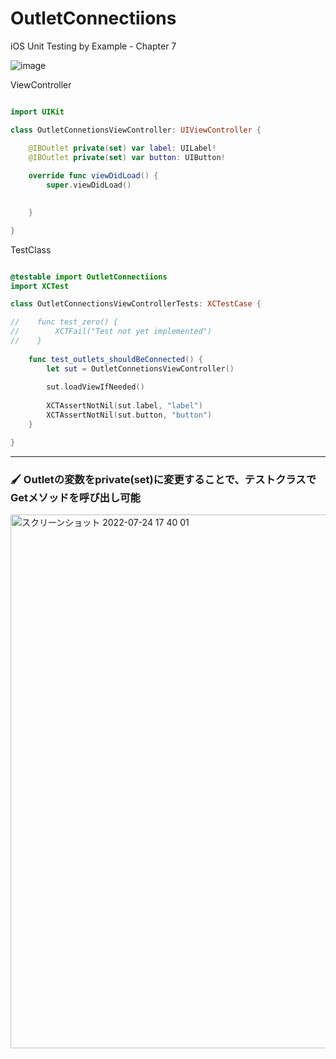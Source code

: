 # OutletConnectiions
iOS Unit Testing by Example - Chapter 7

![image](https://user-images.githubusercontent.com/47273077/178744829-44543765-d038-4d50-938d-7fb790badb98.png)

ViewController
```swift

import UIKit

class OutletConnetionsViewController: UIViewController {

    @IBOutlet private(set) var label: UILabel!
    @IBOutlet private(set) var button: UIButton!
    
    override func viewDidLoad() {
        super.viewDidLoad()

     
    }

}
```

TestClass
```swift

@testable import OutletConnectiions
import XCTest

class OutletConnectionsViewControllerTests: XCTestCase {

//    func test_zero() {
//        XCTFail("Test not yet implemented")
//    }
    
    func test_outlets_shouldBeConnected() {
        let sut = OutletConnetionsViewController()
        
        sut.loadViewIfNeeded()
        
        XCTAssertNotNil(sut.label, "label")
        XCTAssertNotNil(sut.button, "button")
    }

}

```


------

### 🖌 Outletの変数をprivate(set)に変更することで、テストクラスでGetメソッドを呼び出し可能

<img width="854" alt="スクリーンショット 2022-07-24 17 40 01" src="https://user-images.githubusercontent.com/47273077/180639357-c87d0fcb-5e6e-4b31-8dfb-20f527ca9680.png">
